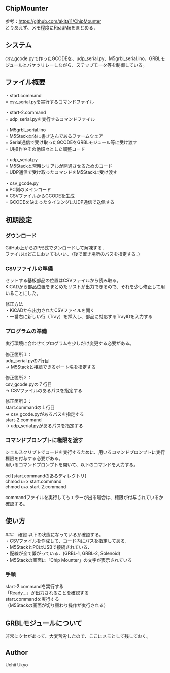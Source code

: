 ## ChipMounter
参考：https://github.com/akita11/ChipMounter  
とりあえず、メモ程度にReadMeをまとめる．  
  
## システム
csv_gcode.pyで作ったGCODEを、udp_serial.py、M5grbl_serial.ino、GRBLモジュールとバケツリレーしながら、ステップモータ等を制御している。  
  
## ファイル概要
・start.command  
 = csv_serial.pyを実行するコマンドファイル  
  
・start-2.command  
 = udp_serial.pyを実行するコマンドファイル  
  
・M5grbl_serial.ino  
 = M5Stack本体に書き込んであるファームウェア  
 = Serial通信で受け取ったGCODEをGRBLモジュール等に受け渡す  
 = UI操作やその他細々とした調整コード  
  
・udp_serial.py  
 = M5Stackと常時シリアルが開通させるためのコード  
 = UDP通信で受け取ったコマンドをM5Stackに受け渡す  
  
・csv_gcode.py  
 = PC側のメインコード  
 = CSVファイルからGCODEを生成  
 = GCODEを決まったタイミングにUDP通信で送信する  
  
## 初期設定
### ダウンロード
GitHub上からZIP形式でダンロードして解凍する．  
ファイルはどこにおいてもいい．（後で置き場所のパスを指定する．）  
  
### CSVファイルの準備
セットする基板部品の位置はCSVファイルから読み取る。  
KiCADから部品位置をまとめたリストが出力できるので、それを少し修正して用いることにした。  
  
修正方法  
・KiCADから出力されたCSVファイルを開く  
・一番右に新しい行（Tray）を挿入し、部品に対応するTrayIDを入力する  
  
### プログラムの準備
実行環境に合わせてプログラムを少しだけ変更する必要がある。  
  
修正箇所１：  
udp_serial.pyの7行目  
→ M5Stackと接続できるポート名を指定する  
  
修正箇所２：  
csv_gcode.pyの７行目  
→ CSVファイルのあるパスを指定する  
  
修正箇所３：  
start.commandの１行目  
→ csv_gcode.pyがあるパスを指定する  
start-2.command  
→ udp_serial.pyがあるパスを指定する  
  
### コマンドプロンプトに権限を渡す
シェルスクリプトでコードを実行するために、用いるコマンドプロンプトに実行権限を付与する必要がある。  
用いるコマンドプロンプトを開いて、以下のコマンドを入力する。  
  
cd [start.commandのあるディレクトリ]  
chmod u+x start.command  
chmod u+x start-2.command  
  
commandファイルを実行してもエラーが出る場合は、権限が付与されているか確認する。  
  
## 使い方
###　確認
以下の状態になっているか確認する。  
・CSVファイルを作成して、コード内にパスを指定してある．  
・M5StackとPCはUSBで接続されている．  
・配線が全て繋がっている．(GRBL-1, GRBL-2, Solenoid)  
・M5Stackの画面に「Chip Mounter」の文字が表示されている  
  
### 手順
start-2.commandを実行する  
「Ready...」が出力されることを確認する  
start.commandを実行する  
（M5Stackの画面が切り替わり操作が実行される）  
  
## GRBLモジュールについて
非常にクセがあって、大変苦労したので、ここにメモとして残しておく。  
  
## Author
Uchii Ukyo  